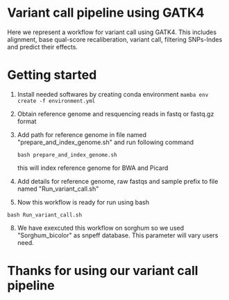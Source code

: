 # Variant call pipeline using GATK4

Here we represent a workflow for variant call using GATK4. This includes alignment, base qual-score recaliberation, variant call, filtering SNPs-Indes and predict their effects.

# Getting started
1. Install needed softwares by creating conda environment
   ```mamba env create -f environment.yml```

2. Obtain reference genome and resquencing reads in fastq or fastq.gz format
3. Add path for reference genome in file named "prepare_and_index_genome.sh" and run following command
   
   ```bash prepare_and_index_genome.sh```
   
   this will index reference genome for BWA and Picard
5. Add details for reference genome, raw fastqs and sample prefix to file named "Run_variant_call.sh" 
6. Now this workflow is ready for run using bash
   
  ```bash Run_variant_call.sh```
   
8. We have exexcuted this workflow on sorghum so we used "Sorghum_bicolor" as snpeff database. This parameter will vary users need.

# Thanks for using our variant call pipeline
